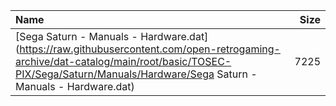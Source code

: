 |Name|Size|
|:---|---:|
|[Sega Saturn - Manuals - Hardware.dat](https://raw.githubusercontent.com/open-retrogaming-archive/dat-catalog/main/root/basic/TOSEC-PIX/Sega/Saturn/Manuals/Hardware/Sega Saturn - Manuals - Hardware.dat)|7225|
